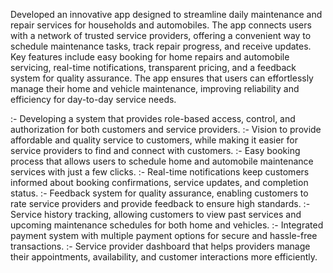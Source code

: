 Developed an innovative app designed to streamline daily maintenance and repair services for households and automobiles. 
The app connects users with a network of trusted service providers, offering a convenient way to schedule maintenance tasks, 
track repair progress, and receive updates. Key features include easy booking for home repairs and automobile servicing, real-time notifications, transparent pricing, and a feedback system for quality assurance. 
The app ensures that users can effortlessly manage their home and vehicle maintenance, 
improving reliability and efficiency for day-to-day service needs.



:- Developing a system that provides role-based access, control, and authorization for both customers and service providers.
:- Vision to provide affordable and quality service to customers, while making it easier for service providers to find and connect with customers.
:- Easy booking process that allows users to schedule home and automobile maintenance services with just a few clicks.
:- Real-time notifications keep customers informed about booking confirmations, service updates, and completion status.
:- Feedback system for quality assurance, enabling customers to rate service providers and provide feedback to ensure high standards.
:- Service history tracking, allowing customers to view past services and upcoming maintenance schedules for both home and vehicles.
:- Integrated payment system with multiple payment options for secure and hassle-free transactions.
:- Service provider dashboard that helps providers manage their appointments, availability, and customer interactions more efficiently.
